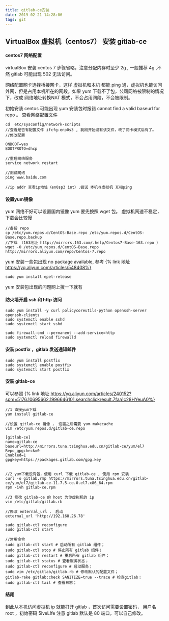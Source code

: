 ```yaml
---
title: gitlab-ce安装
date: 2019-02-21 14:28:06
tags: git
---
```


## VirtualBox 虚拟机（centos7） 安装 gitlab-ce

#### centos7 网络配置
virtualBox 安装 centos 7 步骤省略，注意分配内存时至少 2g , 一般推荐 4g ,不然 gitlab 可能出现 502 无法访问。

网络配置网卡选择桥接网卡，这样 虚拟机和本机 都能 ping 通，虚拟机也能访问外网，但是占用本机所在的网段。如果 yum 下载不了包，公司网络被限制的情况下，改成 网络地址转换NAT 模式，不会占用网段，不会被限制。

初始安装 centos 可能出现 yum 安装包时报错 cannot find a valid baseurl for repo 。
查看网络配置文件 
```
cd  etc/sysconfig/network-scripts 
//查看是否有配置文件 ifcfg-enp0s3 , 我刚开始没有该文件，改了网卡模式后有了。
//修改配置

ONBOOT=yes
BOOTPROTO=dhcp

//重启网络服务
service network restart

//测试网络
ping www.baidu.com

//ip addr 查看ip地址（en0sp3 int）,尝试 本机与虚拟机 互相ping
```

#### 设置yum镜像
yum 网络不好可以设置国内镜像
yum 要先按照 wget 包。
虚拟机网速不稳定，下载会比较慢
```
//备份 repo
cp /etc/yum.repos.d/CentOS-Base.repo /etc/yum.repos.d/CentOS-Base.repo.backup
//下载 （163地址 http://mirrors.163.com/.help/Centos7-Base-163.repo ）
wget -O /etc/yum.repos.d/CentOS-Base.repo http://mirrors.aliyun.com/repo/Centos-7.repo
```

yum 安装一些包出现 no package available, 参考 {%  link 地址 https://yq.aliyun.com/articles/548408%}
```
sudo yum install epel-release
```

yum 安装包出现的问题网上搜一下就有

#### 防火墙开启 ssh 和 http 访问
```
sudo yum install -y curl policycoreutils-python openssh-server openssh-clients
sudo systemctl enable sshd
sudo systemctl start sshd

sudo firewall-cmd --permanent --add-service=http
sudo systemctl reload firewalld

```

#### 安装 postfix ，gitlab 发送通知邮件
```
sudo yum install postfix
sudo systemctl enable postfix
sudo systemctl start postfix
```

#### 安装 gitlab-ce
可以参照 {%  link 地址 https://yq.aliyun.com/articles/240152?spm=5176.10695662.1996646101.searchclickresult.7faa1c28HYeuA0%}
```
//1 直接yum下载
yum install gitlab-ce

//设置 gitlab-ce 镜像 ， 设置之后需要 yum makecache
vim /etc/yum.repos.d/gitlab-ce.repo

[gitlab-ce]
name=gitlab-ce
baseurl=http://mirrors.tuna.tsinghua.edu.cn/gitlab-ce/yum/el7
Repo_gpgcheck=0
Enabled=1
gpgkey=https://packages.gitlab.com/gpg.key


//2 yum下载没有包，使用 curl 下载 gitlab-ce , 使用 rpm 安装
curl -o gitlab.rmp https://mirrors.tuna.tsinghua.edu.cn/gitlab-ce/yum/el7/gitlab-ce-11.7.5-ce.0.el7.x86_64.rpm 
rpm -ivh gitlab-ce.rpm

//3 修改 gitlab-ce 的 host 为你虚拟机的 ip
vim /etc/gitlab/gitlab.rb

//修改 enternal_url ， 启动
external_url 'http://192.168.26.78'

sudo gitlab-ctl reconfigure
sudo gitlab-ctl start

//常用命令
sudo gitlab-ctl start # 启动所有 gitlab 组件；
sudo gitlab-ctl stop # 停止所有 gitlab 组件；
sudo gitlab-ctl restart # 重启所有 gitlab 组件；
sudo gitlab-ctl status # 查看服务状态；
sudo gitlab-ctl reconfigure # 启动服务；
sudo vim /etc/gitlab/gitlab.rb # 修改默认的配置文件；
gitlab-rake gitlab:check SANITIZE=true --trace # 检查gitlab；
sudo gitlab-ctl tail # 查看日志；
```
#### 结尾
到此从本机访问虚拟机 ip 就能打开 gitlab ，首次访问需要设置密码， 用户名 root ，初始密码 5iveL!fe 
注意 gitlab 默认是 80 端口，可以自己修改。

